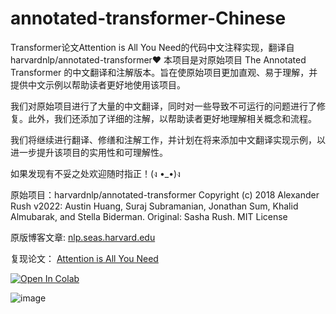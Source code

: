 # annotated-transformer-Chinese
Transformer论文Attention is All You Need的代码中文注释实现，翻译自harvardnlp/annotated-transformer❤
本项目是对原始项目 The Annotated Transformer 的中文翻译和注解版本。旨在使原始项目更加直观、易于理解，并提供中文示例以帮助读者更好地使用该项目。

我们对原始项目进行了大量的中文翻译，同时对一些导致不可运行的问题进行了修复。此外，我们还添加了详细的注解，以帮助读者更好地理解相关概念和流程。

我们将继续进行翻译、修缮和注解工作，并计划在将来添加中文翻译实现示例，以进一步提升该项目的实用性和可理解性。

如果发现有不妥之处欢迎随时指正！(ง •_•)ง

原始项目：harvardnlp/annotated-transformer
Copyright (c) 2018 Alexander Rush
v2022: Austin Huang, Suraj Subramanian, Jonathan Sum, Khalid Almubarak, and Stella Biderman.
Original: Sasha Rush.
MIT License

原版博客文章:
[nlp.seas.harvard.edu](http://nlp.seas.harvard.edu/annotated-transformer/)

复现论文：
[Attention is All You Need](https://arxiv.org/abs/1706.03762)

[![Open In Colab](https://colab.research.google.com/assets/colab-badge.svg)](https://colab.research.google.com/github/harvardnlp/annotated-transformer/blob/master/AnnotatedTransformer.ipynb)

![image](https://user-images.githubusercontent.com/35882/166251887-9da909a9-660b-45a9-ae72-0aae89fb38d4.png)
